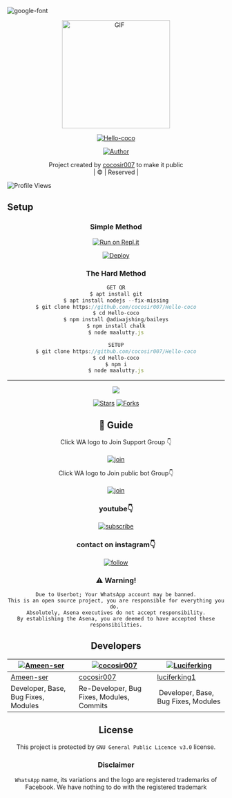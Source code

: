  <img src="https://i.ibb.co/MPJ93X9/20211209-205206.png" alt="google-font" border="0"></a>
<div align="center">
        <img src="https://i.ibb.co/6tbmPj1/maaluttty.jpg" alt="GIF" width="250" height="250"/>
</p>

<a href="#"><img title="Hello-coco" src="https://img.shields.io/badge/Hello-coco-green?colorA=%23ff0000&colorB=%23017e40&style=for-the-badge"></a>
</p>
  <p align="center">
<a href="https://github.com/cocosir007"><img title="Author" src="https://img.shields.io/badge/Author-Husnijin-/Hello-coco?color=blue&style=for-the-badge&logo=whatsapp"></a>
</p>
</div>
<p align="center">
Project created by <a href="https://github.com/cocosir007">cocosir007</a> to make it public
    <br>
       | © |
        Reserved |
    <br> 
</p>

![Profile Views](https://hits.seeyoufarm.com/api/count/incr/badge.svg?url=https://github.com/cocosir007/Hello-coco&title=Hello-coco%20Views)

## Setup
<div align="center">

  ### Simple Method
 
[![Run on Repl.it](https://repl.it/badge/github/quiec/whatsAlfa)](https://replit.com/@Husniser-MAALUTTYV3QR)
  

[![Deploy](https://www.herokucdn.com/deploy/button.svg)](https://heroku.com/deploy?template=https://github.com/Husni-ser/Hello-coco.DEPLOY) 
 
### The Hard Method
```js
GET QR
$ apt install git
$ apt install nodejs --fix-missing
$ git clone https://github.com/cocosir007/Hello-coco
$ cd Hello-coco
$ npm install @adiwajshing/baileys
$ npm install chalk
$ node maalutty.js
```
      
```js
SETUP
$ git clone https://github.com/cocosir007/Hello-coco
$ cd Hello-coco
$ npm i
$ node maalutty.js
```

----

  <p align="center">
  <a href="httsp://github.com/cocosir007/Hello-coco">
    
<a href="https://github.com/farhan-dqz/followers">
<img src="https://img.shields.io/github/repo-size/farhan-dqz/Julie-Mwol?color=green&label=Repo%20total%20size&style=plastic">
<p align="center">
<a href="https://github.com/cocosir007/followers"
<img title="Followers" src="https://img.shields.io/github/followers/cocosir007?color=blue&style=flat-square"></a>
<a href="https://github.com/cocosir007/Hello-coco/stargazers/"><img title="Stars" src="https://img.shields.io/github/stars/cocosir007/Hello-coco?color=blue&style=flat-trangle"></a>
<a href="https://github.com/cocosir007/Hello-coco/network/members"><img title="Forks" src="https://img.shields.io/github/forks/cocosir007/Hello-coco?color=blue&style=flat-trangle"></a>
</p>

## 📢 Guide
Click WA logo to Join Support Group 👇
    <br>
<br>
  [![join](https://github.com/Alien-alfa/PublicBot/blob/main/wlogo.svg.png)](https://chat.whatsapp.com/FO3JyZPm1ma3vHyEQjaToY)
  <div align="center">


Click WA logo to Join public bot Group👇
    <br>
<br>
  [![join](https://github.com/Alien-alfa/PublicBot/blob/main/wlogo.svg.png)](https://chat.whatsapp.com/BUt420LTGKBHNHALHKV9jJ)
  <div align="center">

  </div>

### youtube👇

[![subscribe](https://i.ibb.co/mqttCVQ/images-1-1.png)](https://youtube.com/channel/UCllom1TvXieyxcGaanSpMvA)


### contact on instagram👇

[![follow](https://i.ibb.co/zHdm4Hj/images-5-2.jpg)](https://www.instagram.com/_husni_ser_/)


### ⚠️ Warning! 
```
Due to Userbot; Your WhatsApp account may be banned.
This is an open source project, you are responsible for everything you do. 
Absolutely, Asena executives do not accept responsibility.
By establishing the Asena, you are deemed to have accepted these responsibilities.
```

## Developers
  <div align="center">
    
  [![Ameen-ser](https://github.com/Ameen-ser.png?size=100)](https://github.com/Ameen-ser) | [![cocosir007](https://github.com/cocosir007.png?size=100)](https://github.com/AI-VIKI) | [![Luciferking](https://github.com/luciferking1.png?size=100)](https://github.com/luciferking1) 
----|----|----
[Ameen-ser](https://github.com/Ameen-ser) | [cocosir007](https://github.com/cocosir007/COCOSIR) | [luciferking1](https://github.com/luciferking1) 
Developer, Base, Bug Fixes, Modules| Re-Developer, Bug Fixes, Modules, Commits |  Developer, Base, Bug Fixes, Modules
  </div>
    
    


## License
This project is protected by `GNU General Public Licence v3.0` license.

### Disclaimer
`WhatsApp` name, its variations and the logo are registered trademarks of Facebook. We have nothing to do with the registered trademark
